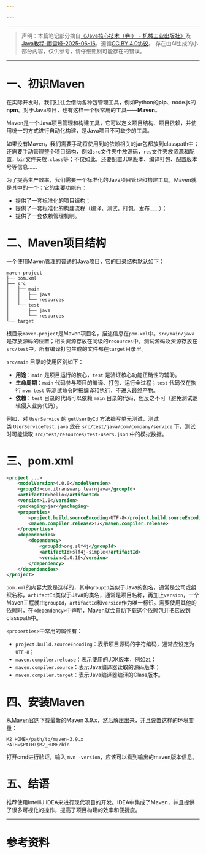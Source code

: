 ```yaml
---

---
```

--- 
> 声明：本篇笔记部分摘自[《Java核心技术（卷Ⅰ） - 机械工业出版社》](https://detail.tmall.com/item.htm?ali_refid=a3_420434_1006%3A1151895243%3AN%3AoB1xLXSDdjSpCunkFwpZbCtvD%2B6YEaA9%3A39f8fcdda956d1ec63523e9a6e9e2355&id=708821240842&mi_id=0000mg2-P7Ustbzeym2_6DxuUMLCpndkVCAGc5EaA_l8QQ0&mm_sceneid=1_0_128421313_0&priceTId=2147831a17554253371677975e1dca&spm=a21n57.1.hoverItem.2&utparam=%7B%22aplus_abtest%22%3A%226b956865e0df43cd4a6620880d877f11%22%7D&xxc=ad_ztc)及[Java教程-廖雪峰-2025-06-16](https://liaoxuefeng.com/books/java/introduction/index.html)，遵循[CC BY 4.0协议](https://creativecommons.org/licenses/by/4.0/legalcode.zh-hans)。
> 存在由AI生成的小部分内容，仅供参考，请仔细甄别可能存在的错误。
--- 
# 一、初识Maven

在实际开发时，我们往往会借助各种包管理工具，例如Python的**pip**、node.js的**npm**。对于Java项目，也有这样一个很常用的工具——**Maven**。

Maven是一个Java项目管理和构建工具，它可以定义项目结构、项目依赖，并使用统一的方式进行自动化构建，是Java项目不可缺少的工具。

如果没有Maven，我们需要手动将使用到的依赖相关的jar包都放到classpath中；还需要手动管理整个项目结构，例如`src`文件夹中放源码，`res`文件夹放资源和配置，`bin`文件夹放`.class`等；不仅如此，还要配置JDK版本、编译打包、配置版本号等信息……

为了提高生产效率，我们需要一个标准化的Java项目管理和构建工具，Maven就是其中的一个；它的主要功能有：

- 提供了一套标准化的项目结构；
- 提供了一套标准化的构建流程（编译，测试，打包，发布……）；
- 提供了一套依赖管理机制。

# 二、Maven项目结构

一个使用Maven管理的普通的Java项目，它的目录结构默认如下：

```
maven-project
├── pom.xml
├── src
│   ├── main
│   │   ├── java
│   │   └── resources
│   └── test
│       ├── java
│       └── resources
└── target
```

根目录`maven-project`是Maven项目名，描述信息在`pom.xml`中。`src/main/java`是存放源码的位置；相关资源存放在同级的`resources`中。测试源码及资源存放在`src/test`中。所有编译打包生成的文件都在`target`目录里。

`src/main` 目录的使用区别如下：

- **用途**：`main` 是项目运行的核心，`test` 是验证核心功能正确性的辅助。
- **生命周期**：`main` 代码参与项目的编译、打包、运行全过程；`test` 代码仅在执行 `mvn test` 等测试命令时被编译和执行，不进入最终产物。
- **依赖**：`test` 目录的代码可以依赖 `main` 目录的代码，但反之不可（避免测试逻辑侵入业务代码）。

例如，对 `UserService` 的 `getUserById` 方法编写单元测试，测试类 `UserServiceTest.java` 放在 `src/test/java/com/company/service` 下，测试时可能读取 `src/test/resources/test-users.json` 中的模拟数据。

# 三、pom.xml

```xml
<project ...>
	<modelVersion>4.0.0</modelVersion>
	<groupId>com.itranswarp.learnjava</groupId>
	<artifactId>hello</artifactId>
	<version>1.0</version>
	<packaging>jar</packaging>
	<properties>
        <project.build.sourceEncoding>UTF-8</project.build.sourceEncoding>
		<maven.compiler.release>17</maven.compiler.release>
	</properties>
	<dependencies>
        <dependency>
            <groupId>org.slf4j</groupId>
            <artifactId>slf4j-simple</artifactId>
            <version>2.0.16</version>
        </dependency>
	</dependencies>
</project>
```

`pom.xml`的内容大致是这样的，其中`groupId`类似于Java的包名，通常是公司或组织名称，`artifactId`类似于Java的类名，通常是项目名称，再加上`version`，一个Maven工程就由`groupId`，`artifactId`和`version`作为唯一标识。需要使用其他的依赖时，在`<dependency>`中声明，Maven就会自动下载这个依赖包并把它放到classpath中。

`<properties>`中常用的属性有：

- `project.build.sourceEncoding`：表示项目源码的字符编码，通常应设定为`UTF-8`；
- `maven.compiler.release`：表示使用的JDK版本，例如`21`；
- `maven.compiler.source`：表示Java编译器读取的源码版本；
- `maven.compiler.target`：表示Java编译器编译的Class版本。

# 四、安装Maven

从[Maven官网](https://maven.apache.org/)下载最新的Maven 3.9.x，然后解压出来，并且设置这样的环境变量：

```plain
M2_HOME=/path/to/maven-3.9.x
PATH=$PATH:$M2_HOME/bin
```

打开cmd进行验证，输入 `mvn -version`，应该可以看到输出的maven版本信息。

# 五、结语

推荐使用IntelliJ IDEA来进行现代项目的开发。IDEA中集成了Maven，并且提供了很多可视化的操作，提高了项目构建的效率和便捷度。

---
# 参考资料

[^1]: 廖雪峰的官方网站.Java教程\[EB/OL].(2025-06-07)\[2025-08-21]. https://liaoxuefeng.com/books/java/introduction/index.html